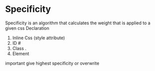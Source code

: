 # Specificity

Specificity is an algorithm that calculates the weight that is applied to a given css Declaration

1. Inline Css (style attribute)
1. ID #
1. Class .
1. Element

important give highest specificity or overwrite

